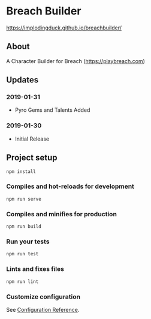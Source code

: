 # Breach Builder

https://implodingduck.github.io/breachbuilder/

## About
A Character Builder for Breach (https://playbreach.com)

## Updates
### 2019-01-31
* Pyro Gems and Talents Added

### 2019-01-30
* Initial Release

## Project setup
```
npm install
```

### Compiles and hot-reloads for development
```
npm run serve
```

### Compiles and minifies for production
```
npm run build
```

### Run your tests
```
npm run test
```

### Lints and fixes files
```
npm run lint
```

### Customize configuration
See [Configuration Reference](https://cli.vuejs.org/config/).
